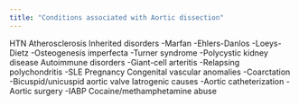 ```yaml
---
title: "Conditions associated with Aortic dissection"
---
```

HTN
Atherosclerosis
Inherited disorders
-Marfan
-Ehlers-Danlos
-Loeys-Dietz
-Osteogenesis imperfecta
-Turner syndrome
-Polycystic kidney disease
Autoimmune disorders
-Giant-cell arteritis
-Relapsing polychondritis
-SLE
Pregnancy
Congenital vascular anomalies
-Coarctation
-Bicuspid/unicuspid aortic valve
Iatrogenic causes
-Aortic catheterization
-Aortic surgery
-IABP
Cocaine/methamphetamine abuse


